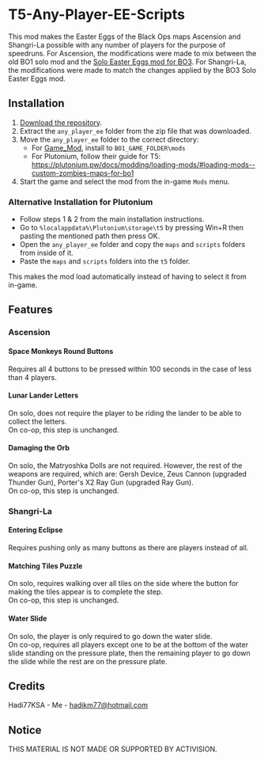 # T5-Any-Player-EE-Scripts
This mod makes the Easter Eggs of the Black Ops maps Ascension and Shangri-La possible with any number of players for the purpose of speedruns. For Ascension, the modifications were made to mix between the old BO1 solo mod and the [Solo Easter Eggs mod for BO3](https://steamcommunity.com/sharedfiles/filedetails/?id=1944930083). For Shangri-La, the modifications were made to match the changes applied by the BO3 Solo Easter Eggs mod.

## Installation
1. [Download the repository](https://github.com/Hadi77KSA/T5-Any-Player-EE-Scripts/archive/refs/heads/speedruns.zip).
2. Extract the `any_player_ee` folder from the zip file that was downloaded.
3. Move the `any_player_ee` folder to the correct directory:
    - For [Game_Mod](https://github.com/Nukem9/LinkerMod/releases), install to `BO1_GAME_FOLDER\mods`
    - For Plutonium, follow their guide for T5: https://plutonium.pw/docs/modding/loading-mods/#loading-mods--custom-zombies-maps-for-bo1
4. Start the game and select the mod from the in-game `Mods` menu.

### Alternative Installation for Plutonium
- Follow steps 1 & 2 from the main installation instructions.
- Go to `%localappdata%\Plutonium\storage\t5` by pressing Win+R then pasting the mentioned path then press OK.
- Open the `any_player_ee` folder and copy the `maps` and `scripts` folders from inside of it.
- Paste the `maps` and `scripts` folders into the `t5` folder.

This makes the mod load automatically instead of having to select it from in-game.

## Features
### Ascension
#### Space Monkeys Round Buttons
Requires all 4 buttons to be pressed within 100 seconds in the case of less than 4 players.

#### Lunar Lander Letters
On solo, does not require the player to be riding the lander to be able to collect the letters.  
On co-op, this step is unchanged.

#### Damaging the Orb
On solo, the Matryoshka Dolls are not required. However, the rest of the weapons are required, which are: Gersh Device, Zeus Cannon (upgraded Thunder Gun),  Porter's X2 Ray Gun (upgraded Ray Gun).  
On co-op, this step is unchanged.

### Shangri-La
#### Entering Eclipse
Requires pushing only as many buttons as there are players instead of all.

#### Matching Tiles Puzzle
On solo, requires walking over all tiles on the side where the button for making the tiles appear is to complete the step.  
On co-op, this step is unchanged.

#### Water Slide
On solo, the player is only required to go down the water slide.  
On co-op, requires all players except one to be at the bottom of the water slide standing on the pressure plate, then the remaining player to go down the slide while the rest are on the pressure plate.

## Credits
Hadi77KSA - Me - hadikm77@hotmail.com

## Notice
THIS MATERIAL IS NOT MADE OR SUPPORTED BY ACTIVISION.
